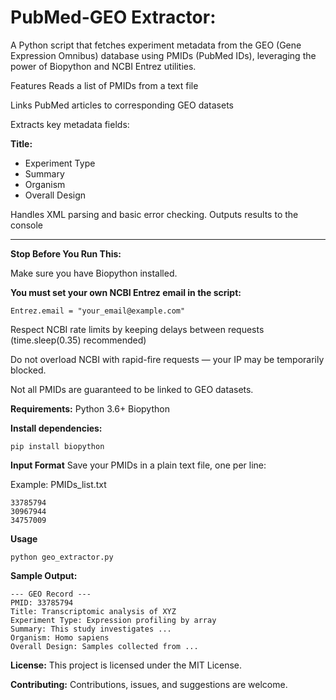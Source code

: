 # PubMed-GEO Extractor:
A Python script that fetches experiment metadata from the GEO (Gene Expression Omnibus) database using PMIDs (PubMed IDs), leveraging the power of Biopython and NCBI Entrez utilities.

Features
Reads a list of PMIDs from a text file

Links PubMed articles to corresponding GEO datasets

Extracts key metadata fields:

**Title:**

 * Experiment Type
 * Summary
 * Organism
 * Overall Design

Handles XML parsing and basic error checking.
Outputs results to the console
__________________________________________________________________________________________________________________________________________________________________________________________
**Stop Before You Run This:**

Make sure you have Biopython installed.

**You must set your own NCBI Entrez email in the script:**

```Entrez.email = "your_email@example.com"```

Respect NCBI rate limits by keeping delays between requests (time.sleep(0.35) recommended)

Do not overload NCBI with rapid-fire requests — your IP may be temporarily blocked.

Not all PMIDs are guaranteed to be linked to GEO datasets.

**Requirements:**
Python 3.6+
Biopython

**Install dependencies:**

```pip install biopython```

**Input Format**
Save your PMIDs in a plain text file, one per line:

Example: PMIDs_list.txt

```
33785794
30967944
34757009
```

**Usage**

```python geo_extractor.py```

**Sample Output:**
```
--- GEO Record ---
PMID: 33785794
Title: Transcriptomic analysis of XYZ
Experiment Type: Expression profiling by array
Summary: This study investigates ...
Organism: Homo sapiens
Overall Design: Samples collected from ...
```

**License:**
This project is licensed under the MIT License.

**Contributing:**
Contributions, issues, and suggestions are welcome.

